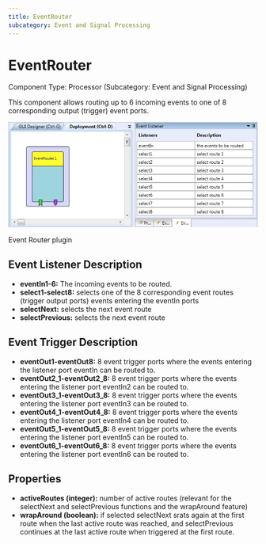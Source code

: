 ```yaml
---
title: EventRouter
subcategory: Event and Signal Processing
---
```


# EventRouter

Component Type: Processor (Subcategory: Event and Signal Processing)

This component allows routing up to 6 incoming events to one of 8 corresponding output (trigger) event ports.

![Screenshot: EventRouter](./img/eventrouter.jpg "Screenshot: Event Router plugin")

Event Router plugin

## Event Listener Description

- **eventIn1-6:** The incoming events to be routed.
- **select1-select8:** selects one of the 8 corresponding event routes (trigger output ports) events entering the eventIn ports
- **selectNext:** selects the next event route
- **selectPrevious:** selects the next event route

## Event Trigger Description

- **eventOut1-eventOut8:** 8 event trigger ports where the events entering the listener port eventIn can be routed to.
- **eventOut2_1-eventOut2_8:** 8 event trigger ports where the events entering the listener port eventIn2 can be routed to.
- **eventOut3_1-eventOut3_8:** 8 event trigger ports where the events entering the listener port eventIn3 can be routed to.
- **eventOut4_1-eventOut4_8:** 8 event trigger ports where the events entering the listener port eventIn4 can be routed to.
- **eventOut5_1-eventOut5_8:** 8 event trigger ports where the events entering the listener port eventIn5 can be routed to.
- **eventOut6_1-eventOut6_8:** 8 event trigger ports where the events entering the listener port eventIn6 can be routed to.

## Properties

- **activeRoutes (integer):** number of active routes (relevant for the selectNext and selectPrevious functions and the wrapAround feature)
- **wrapAround (boolean):** if selected selectNext srats again at the first route when the last active route was reached, and selectPrevious continues at the last active route when triggered at the first route.
